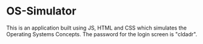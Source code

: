 # OS-Simulator

This is an application built using  JS, HTML and CSS which simulates the Operating Systems Concepts.
The password for the login screen is "cldadr".



